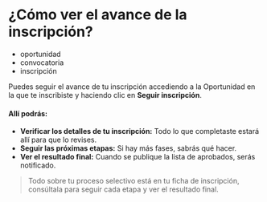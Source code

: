 # ¿Cómo ver el avance de la inscripción?

- oportunidad
- convocatoria
- inscripción

Puedes seguir el avance de tu inscripción accediendo a la Oportunidad en la que te inscribiste y haciendo clic en **Seguir inscripción**.

#### **Allí podrás:**

* **Verificar los detalles de tu inscripción:** Todo lo que completaste estará allí para que lo revises.
* **Seguir las próximas etapas:** Si hay más fases, sabrás qué hacer.
* **Ver el resultado final:** Cuando se publique la lista de aprobados, serás notificado.

> Todo sobre tu proceso selectivo está en tu ficha de inscripción, consúltala para seguir cada etapa y ver el resultado final.
